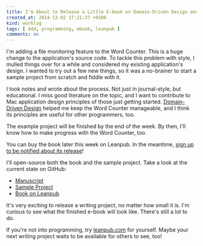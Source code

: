 ```yaml
---
title: I'm About to Release a Little E-book on Domain-Driven Design and Mac Application Development
created_at: 2014-12-02 17:21:37 +0100
kind: worklog
tags: [ ddd, programming, ebook, leanpub ]
comments: on
---
```


I'm adding a file monitoring feature to the Word Counter. This is a huge change to the application's source code. To tackle this problem with style, I mulled things over for a while and considered my existing application's design. I wanted to try out a few new things, so it was a no-brainer to start a sample project from scratch and fiddle with it.

I took notes and wrote about the process. Not just in journal-style, but educational. I miss good literature on the topic, and I want to contribute to Mac application design principles of those just getting started. [Domain-Driven Design][ddd] helped me keep the Word Counter manageable, and I think its principles are useful for other programmers, too.

The example project will be finished by the end of the week. By then, I'll know how to make progress with the Word Counter, too.

You can buy the book later this week on Leanpub. In the meantime, [sign up to be notified about its release][book]!

I'll open-source both the book and the sample project. Take a look at the current state on GitHub:

* [Manuscript](https://github.com/DivineDominion/mac-appdev-book)
* [Sample Project](https://github.com/DivineDominion/mac-appdev-code)
* [Book on Leanpub][book]

It's very exciting to release a writing project, no matter how small it is. I'm curious to see what the finished e-book will look like. There's still a lot to do.

If you're not into programming, try [leanpub.com](http://leanpub.com) for yourself. Maybe your next writing project waits to be available for others to see, too!

[ddd]: http://en.wikipedia.org/wiki/Domain-driven_design
[book]: https://leanpub.com/develop-mac-apps-clean-architecture-swift
